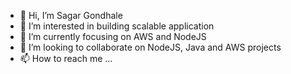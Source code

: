- 👋 Hi, I’m Sagar Gondhale
- 👀 I’m interested in building scalable application
- 🌱 I’m currently focusing on AWS and NodeJS
- 💞️ I’m looking to collaborate on NodeJS, Java and AWS projects
- 📫 How to reach me ...

<!---
sgondhale/sgondhale is a ✨ special ✨ repository because its `README.md` (this file) appears on your GitHub profile.
You can click the Preview link to take a look at your changes.
--->

